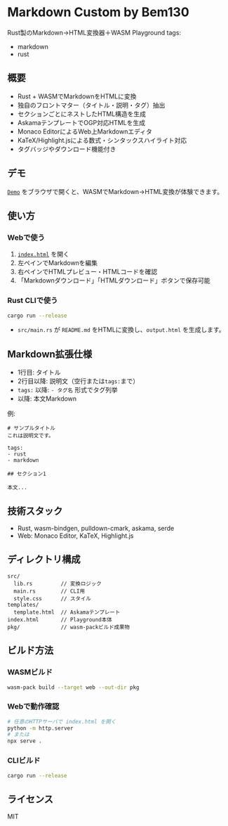 # Markdown Custom by Bem130
Rust製のMarkdown→HTML変換器＋WASM Playground
tags:
  - markdown
  - rust

## 概要

- Rust + WASMでMarkdownをHTMLに変換
- 独自のフロントマター（タイトル・説明・タグ）抽出
- セクションごとにネストしたHTML構造を生成
- AskamaテンプレートでOGP対応HTMLを生成
- Monaco EditorによるWeb上Markdownエディタ
- KaTeX/Highlight.jsによる数式・シンタックスハイライト対応
- タグバッジやダウンロード機能付き

## デモ

[`Demo`](https://bem130.github.io/custommd/) をブラウザで開くと、WASMでMarkdown→HTML変換が体験できます。

## 使い方

### Webで使う

1. [`index.html`](https://bem130.github.io/custommd/) を開く
2. 左ペインでMarkdownを編集
3. 右ペインでHTMLプレビュー・HTMLコードを確認
4. 「Markdownダウンロード」「HTMLダウンロード」ボタンで保存可能

### Rust CLIで使う

```sh
cargo run --release
```

- `src/main.rs` が `README.md` をHTMLに変換し、`output.html` を生成します。

## Markdown拡張仕様

- 1行目: タイトル
- 2行目以降: 説明文（空行または`tags:`まで）
- `tags:` 以降: `- タグ名` 形式でタグ列挙
- 以降: 本文Markdown

例:

```
# サンプルタイトル
これは説明文です。

tags:
- rust
- markdown

## セクション1

本文...
```

## 技術スタック

- Rust, wasm-bindgen, pulldown-cmark, askama, serde
- Web: Monaco Editor, KaTeX, Highlight.js

## ディレクトリ構成

```
src/
  lib.rs         // 変換ロジック
  main.rs        // CLI用
  style.css      // スタイル
templates/
  template.html  // Askamaテンプレート
index.html       // Playground本体
pkg/             // wasm-packビルド成果物
```

## ビルド方法

### WASMビルド

```sh
wasm-pack build --target web --out-dir pkg
```

### Webで動作確認

```sh
# 任意のHTTPサーバで index.html を開く
python -m http.server
# または
npx serve .
```

### CLIビルド

```sh
cargo run --release
```

## ライセンス

MIT
